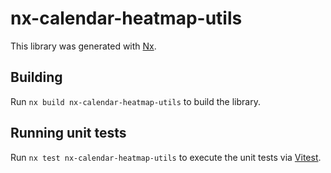 # nx-calendar-heatmap-utils

This library was generated with [Nx](https://nx.dev).

## Building

Run `nx build nx-calendar-heatmap-utils` to build the library.

## Running unit tests

Run `nx test nx-calendar-heatmap-utils` to execute the unit tests via [Vitest](https://vitest.dev/).
